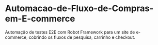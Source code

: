# Automacao-de-Fluxo-de-Compras-em-E-commerce
Automação de testes E2E com Robot Framework para um site de e-commerce, cobrindo os fluxos de pesquisa, carrinho e checkout.
